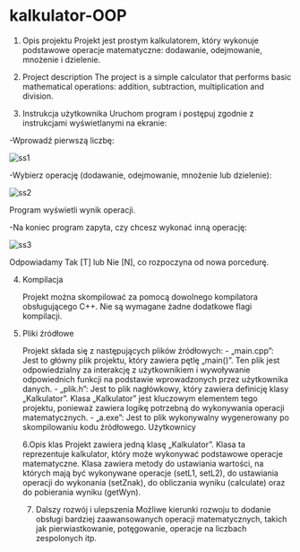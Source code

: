 # kalkulator-OOP

1. Opis projektu 
Projekt jest prostym kalkulatorem, który wykonuje podstawowe operacje matematyczne: 
dodawanie, odejmowanie, mnożenie i dzielenie.

2. Project description 
The project is a simple calculator that performs basic mathematical operations: addition, 
subtraction, multiplication and division.

3. Instrukcja użytkownika 
Uruchom program i postępuj zgodnie z instrukcjami wyświetlanymi na ekranie:

  -Wprowadź pierwszą liczbę:
    
![ss1](https://github.com/bartpomietlo/kalkulator-OOP/assets/163325596/255190e1-827c-4dce-b8bd-856137849841)


   -Wybierz operację (dodawanie, odejmowanie, mnożenie lub dzielenie):
   
   
  ![ss2](https://github.com/bartpomietlo/kalkulator-OOP/assets/163325596/0c746be2-bce6-4b1e-a635-bd9e9bfa2f14)

  Program wyświetli wynik operacji. 

  -Na koniec program zapyta, czy chcesz wykonać inną operację:
   
  ![ss3](https://github.com/bartpomietlo/kalkulator-OOP/assets/163325596/1bea2868-48bc-467e-afca-3b6219fb3c10)

  Odpowiadamy Tak [T] lub Nie [N], co rozpoczyna od nowa porcedurę.



  
  4. Kompilacja
     
      Projekt można skompilować za pomocą dowolnego kompilatora obsługującego C++. Nie są 
      wymagane żadne dodatkowe flagi kompilacji. 



  5. Pliki źródłowe
     
		Projekt składa się z następujących plików źródłowych: - „main.cpp”: Jest to główny plik projektu, który zawiera pętlę „main()”. Ten plik jest 
		odpowiedzialny za interakcję z użytkownikiem i wywoływanie odpowiednich funkcji na 
		podstawie wprowadzonych przez użytkownika danych. - „plik.h”: Jest to plik nagłówkowy, który zawiera definicję klasy „Kalkulator”. Klasa 
		„Kalkulator” jest kluczowym elementem tego projektu, ponieważ zawiera logikę potrzebną 
		do wykonywania operacji matematycznych. - „a.exe”: Jest to plik wykonywalny wygenerowany po skompilowaniu kodu źródłowego. 
		Użytkownicy


		6.Opis klas 
			Projekt zawiera jedną klasę „Kalkulator”. Klasa ta reprezentuje kalkulator, który może 
			wykonywać podstawowe operacje matematyczne. Klasa zawiera metody do ustawiania 
			wartości, na których mają być wykonywane operacje (setL1, setL2), do ustawiania operacji 
			do wykonania (setZnak), do obliczania wyniku (calculate) oraz do pobierania wyniku 
			(getWyn).


		7. Dalszy rozwój i ulepszenia 
				Możliwe kierunki rozwoju to dodanie obsługi bardziej zaawansowanych operacji 
				matematycznych, takich jak pierwiastkowanie, potęgowanie, operacje na liczbach 
				zespolonych itp.
